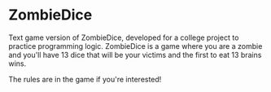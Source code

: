 # ZombieDice
Text game version of ZombieDice, developed for a college project to practice programming logic. ZombieDice is a game where you are a zombie and you'll have 13 dice that will be your victims and the first to eat 13 brains wins. 

The rules are in the game if you're interested!
